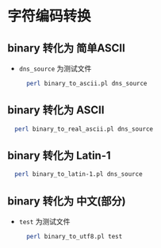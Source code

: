 字符编码转换
============

binary 转化为 简单ASCII
--------------------------
* `dns_source`  为测试文件

  ``` bash
	perl binary_to_ascii.pl dns_source
  ```

binary 转化为 ASCII
-----------
  ``` bash
	perl binary_to_real_ascii.pl dns_source
  ```

binary 转化为 Latin-1
-----------
  ``` bash
	perl binary_to_latin-1.pl dns_source
  ```

binary 转化为 中文(部分)
-----------
* `test` 为测试文件

  ``` bash
	perl binary_to_utf8.pl test
  ```
